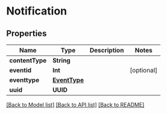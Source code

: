 # Notification

## Properties
Name | Type | Description | Notes
------------ | ------------- | ------------- | -------------
**contentType** | **String** |  | 
**eventid** | **Int** |  | [optional] 
**eventtype** | [**EventType**](EventType.md) |  | 
**uuid** | **UUID** |  | 

[[Back to Model list]](../README.md#documentation-for-models) [[Back to API list]](../README.md#documentation-for-api-endpoints) [[Back to README]](../README.md)


